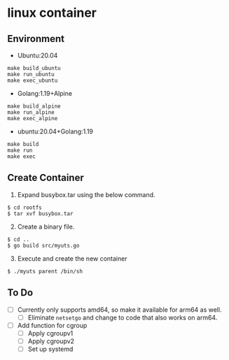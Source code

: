# linux container
## Environment
- Ubuntu:20.04
```
make build_ubuntu
make run_ubuntu
make exec_ubuntu
```
- Golang:1.19+Alpine
```
make build_alpine
make run_alpine
make exec_alpine
```
- ubuntu:20.04+Golang:1.19
```
make build
make run
make exec
```
## Create Container
1. Expand busybox.tar using the below command.
```
$ cd rootfs
$ tar xvf busybox.tar
```
2. Create a binary file.
```
$ cd ..
$ go build src/myuts.go
```
3. Execute and create the new container
```
$ ./myuts parent /bin/sh
```

## To Do
- [ ] Currently only supports amd64, so make it available for arm64 as well.
  - [ ] Eliminate `netsetgo` and change to code that also works on arm64.
- [ ] Add function for cgroup
  - [ ] Apply cgroupv1
  - [ ] Apply cgroupv2
  - [ ] Set up systemd
